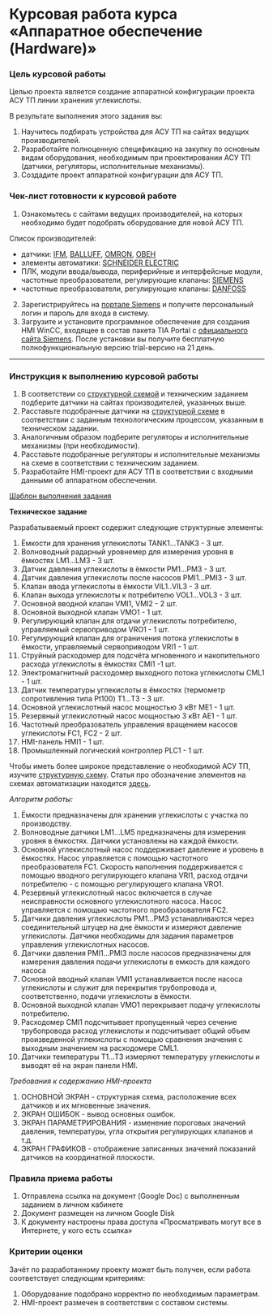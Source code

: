 # Курсовая работа курса «Аппаратное обеспечение (Hardware)»

### Цель курсовой работы

Целью проекта является создание аппаратной конфигурации проекта АСУ ТП линии хранения углекислоты. 

В результате выполнения этого задания вы:
1. Научитесь подбирать устройства для АСУ ТП на сайтах ведущих производителей.
2. Разработайте полноценную спецификацию на закупку по основным видам оборудования, необходимым при проектировании АСУ ТП (датчики, регуляторы, исполнительные механизмы).
3. Создадите проект аппаратной конфигурации для АСУ ТП.

### Чек-лист готовности к курсовой работе

1. Ознакомьтесь с сайтами ведущих производителей, на которых необходимо будет подобрать оборудование для новой АСУ ТП. 

Список производителей:
- датчики: [IFM](https://www.ifm.com/ru/ru), [BALLUFF](https://www.balluff.com/ru-ru), [OMRON](https://industrial.omron.ru/ru/home), [ОВЕН](https://owen.ru/)
- элементы автоматики: [SCHNEIDER ELECTRIC](https://www.se.com/ru/ru/)
- ПЛК, модули ввода/вывода, периферийные и интерфейсные модули, частотные преобразователи, регулирующие клапаны: [SIEMENS](https://mall.industry.siemens.com/goos/WelcomePage.aspx?regionUrl=/ru&language=ru)
- частотные преобразователи, регулирующие клапаны: [DANFOSS](https://www.danfoss.com/ru-ru/)

2. Зарегистрируйтесь на [портале Siemens](https://mall.industry.siemens.com/goos/WelcomePage.aspx?regionUrl=/ru&language=ru) и получите персональный логин и пароль для входа в систему.
3. Загрузите и установите программное обеспечение для создания HMI WinCC, входящее в состав пакета TIA Portal с [официального сайта Siemens](). После установки вы получите бесплатную полнофункциональную версию trial-версию на 21 день.

-----

### Инструкция к выполнению курсовой работы

1. В соответствии со [структурной схемой](https://drive.google.com/file/d/1WoeViaMVX3dybgziYoZ4ra8B0kYRulMM/view?usp=sharing) и техническим заданием подберите датчики на сайтах производителей, указанных выше.
2. Расставьте подобранные датчики на [структурной схеме](https://drive.google.com/file/d/1WoeViaMVX3dybgziYoZ4ra8B0kYRulMM/view?usp=sharing) в соответствии с заданным технологическим процессом, указанным в техническом задании.
3. Аналогичным образом подберите регуляторы и исполнительные механизмы (при необходимости).
4. Расставьте подобранные регуляторы и исполнительные механизмы на схеме в соответствии с техническим заданием.
5. Разработайте HMI-проект для АСУ ТП в соответствии с входными данными об аппаратном обеспечении.

[Шаблон выполнения задания]()

**Техническое задание**

Разрабатываемый проект содержит следующие структурные элементы:

1. Ёмкости для хранения углекислоты TANK1...TANK3 - 3 шт.
2. Волноводный радарный уровнемер для измерения уровня в ёмкостях LM1...LM3 - 3 шт.
3. Датчик давления углекислоты в ёмкости PM1...PM3 - 3 шт.
4. Датчик давления углекислоты после насосов PMI1...PMI3 - 3 шт.
5. Клапан ввода углекислоты в ёмкости VIL1..VIL3 - 3 шт.
6. Клапан выхода углекислоты к потребителю VOL1...VOL3 - 3 шт.
7. Основной вводной клапан VMI1, VMI2 - 2 шт.
8. Основной выходной клапан VMO1 - 1 шт.
9. Регулирующий клапан для отдачи углекислоты потребителю, управляемый сервоприводом VRO1 - 1 шт.
10. Регулирующий клапан для ограничения потока углекислоты в ёмкости, управляемый сервоприводом VRI1 - 1 шт.
11. Струйный расходомер для подсчёта мгновенного и накопительного расхода углекислоты в ёмкостях CMI1 -1 шт.
12. Электромагнитный расходомер выходного потока углекислоты CML1 - 1 шт.
13. Датчик температуры углекислоты в ёмкостях (термометр сопротивления типа Pt100) T1...T3 - 3 шт.
14. Основной углекислотный насос мощностью 3 кВт ME1 - 1 шт.
15. Резервный углекислотный насос мощностью 3 кВт AE1 - 1 шт.
16. Частотный преобразователь управления вращением насосов углекислоты FC1, FC2 - 2 шт.
17. HMI-панель HMI1 - 1 шт.
18. Промышленный логический контроллер PLC1 - 1 шт.

Чтобы иметь более широкое представление о необходимой АСУ ТП, изучите [структурную схему](https://drive.google.com/file/d/1WoeViaMVX3dybgziYoZ4ra8B0kYRulMM/view?usp=sharing).
Статья про обозначение элементов на схемах автоматизации находится [здесь](https://studopedia.info/5-94109.html).

*Алгоритм работы:*

1. Ёмкости предназначены для хранения углекислоты с участка по производству.
2. Волноводные датчики LM1...LM5 предназначены для измерения уровня в ёмкостях. Датчики установлены на каждой ёмкости.
3. Основной углекислотный насос поддерживает давление и уровень в ёмкостях. Насос управляется с помощью частотного преобразователя FC1. Скорость наполнения поддерживается с помощью вводного регулирующего клапана VRI1, расход отдачи потребителю - с помощью регулирующего клапана VRO1.
4. Резервный углекислотный насос включается в случае неисправности основного углекислотного насоса. Насос управляется с помощью частотного преобразователя FC2.
5. Датчики давления углекислоты PM1...PM3 устанавливаются через соединительный штуцер на дне ёмкости и измеряют давление углекислоты. Датчики необходимы для задания параметров управления углекислотных насосов.
6. Датчики давления PMI1...PMI3 после насосов предназначены для измерения давления подачи углекислоты в емкость для каждого насоса
7. Основной вводный клапан VMI1 устанавливается после насоса углекислоты и служит для перекрытия трубопровода и, соответственно, подачи углекислоты в ёмкости.
8. Основной выходной клапан VMO1 перекрывает подачу углекислоты потребителю.
9. Расходомер CMI1 подсчитывает пропущенный через сечение трубопровода расход углекислоты и подсчитывает общий объем произведенной углекислоты с помощью сравнения значения с выходным значением на расходомере CML1.
10. Датчики температуры T1...T3 измеряют температуру углекислоты и выводят её на экран панели HMI.

*Требования к содержанию HMI-проекта*

1. ОСНОВНОЙ ЭКРАН - структурная схема, расположение всех датчиков и их мгновенные значения.
2. ЭКРАН ОШИБОК - вывод основных ошибок.
3. ЭКРАН ПАРАМЕТРИРОВАНИЯ - изменение пороговых значений давления, температуры, угла открытия регулирующих клапанов и т.д.
4. ЭКРАН ГРАФИКОВ - отображение записанных значений показаний датчиков на координатной плоскости. 

### Правила приема работы

1. Отправлена ссылка на документ (Google Doc) с выполненным заданием в личном кабинете
2. Документ размещен на личном Google Disk
3. К документу настроены права доступа «Просматривать могут все в Интернете, у кого есть ссылка»

### Критерии оценки

Зачёт по разработанному проекту может быть получен, если работа соответствует следующим критериям:

1. Оборудование подобрано корректно по необходимым параметрам.
2. HMI-проект размечен в соответствии с составом системы.
